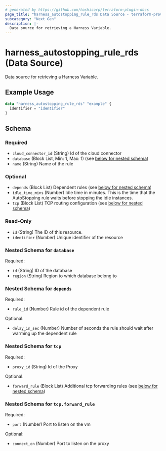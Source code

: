 ```yaml
---
# generated by https://github.com/hashicorp/terraform-plugin-docs
page_title: "harness_autostopping_rule_rds Data Source - terraform-provider-harness"
subcategory: "Next Gen"
description: |-
  Data source for retrieving a Harness Variable.
---
```


# harness_autostopping_rule_rds (Data Source)

Data source for retrieving a Harness Variable.

## Example Usage

```terraform
data "harness_autostopping_rule_rds" "example" {
  identifier = "identifier"
}
```

<!-- schema generated by tfplugindocs -->
## Schema

### Required

- `cloud_connector_id` (String) Id of the cloud connector
- `database` (Block List, Min: 1, Max: 1) (see [below for nested schema](#nestedblock--database))
- `name` (String) Name of the rule

### Optional

- `depends` (Block List) Dependent rules (see [below for nested schema](#nestedblock--depends))
- `idle_time_mins` (Number) Idle time in minutes. This is the time that the AutoStopping rule waits before stopping the idle instances.
- `tcp` (Block List) TCP routing configuration (see [below for nested schema](#nestedblock--tcp))

### Read-Only

- `id` (String) The ID of this resource.
- `identifier` (Number) Unique identifier of the resource

<a id="nestedblock--database"></a>
### Nested Schema for `database`

Required:

- `id` (String) ID of the database
- `region` (String) Region to which database belong to


<a id="nestedblock--depends"></a>
### Nested Schema for `depends`

Required:

- `rule_id` (Number) Rule id of the dependent rule

Optional:

- `delay_in_sec` (Number) Number of seconds the rule should wait after warming up the dependent rule


<a id="nestedblock--tcp"></a>
### Nested Schema for `tcp`

Required:

- `proxy_id` (String) Id of the Proxy

Optional:

- `forward_rule` (Block List) Additional tcp forwarding rules (see [below for nested schema](#nestedblock--tcp--forward_rule))

<a id="nestedblock--tcp--forward_rule"></a>
### Nested Schema for `tcp.forward_rule`

Required:

- `port` (Number) Port to listen on the vm

Optional:

- `connect_on` (Number) Port to listen on the proxy

